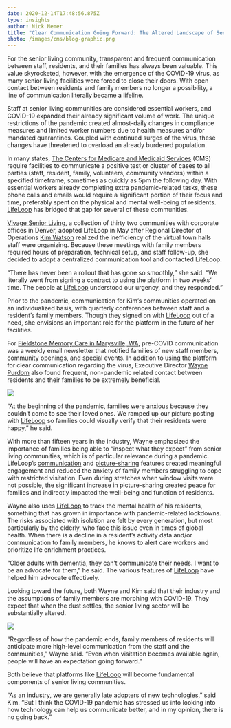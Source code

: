 ```yaml
---
date: 2020-12-14T17:48:56.875Z
type: insights
author: Nick Nemer
title: "Clear Communication Going Forward: The Altered Landscape of Senior Living"
photo: /images/cms/blog-graphic.png
---
```

For the senior living community, transparent and frequent communication between staff, residents, and their families has always been valuable. This value skyrocketed, however, with the emergence of the COVID-19 virus, as many senior living facilities were forced to close their doors. With open contact between residents and family members no longer a possibility, a line of communication literally became a lifeline.

Staff at senior living communities are considered essential workers, and COVID-19 expanded their already significant volume of work. The unique restrictions of the pandemic created almost-daily changes in compliance measures and limited worker numbers due to health measures and/or mandated quarantines. Coupled with continued surges of the virus, these changes have threatened to overload an already burdened population.

In many states, [The Centers for Medicare and Medicaid Services](https://www.cms.gov/) (CMS) require facilities to communicate a positive test or cluster of cases to all parties (staff, resident, family, volunteers, community vendors) within a specified timeframe, sometimes as quickly as 5pm the following day. With essential workers already completing extra pandemic-related tasks, these phone calls and emails would require a significant portion of their focus and time, preferably spent on the physical and mental well-being of residents. [LifeLoop](https://ourlifeloop.com/) has bridged that gap for several of these communities.

[Vivage Senior Living](https://www.vivage.com/), a collection of thirty two communities with corporate offices in Denver, adopted LifeLoop in May after Regional Director of Operations [Kim Watson](https://www.vivage.com/content/About_Vivage/ort_team.asp) realized the inefficiency of the virtual town halls staff were organizing. Because these meetings with family members required hours of preparation, technical setup, and staff follow-up, she decided to adopt a centralized communication tool and contacted LifeLoop.

“There has never been a rollout that has gone so smoothly,” she said. “We literally went from signing a contract to using the platform in two weeks’ time. The people at [LifeLoop](https://ourlifeloop.com/) understood our urgency, and they responded.”

Prior to the pandemic, communication for Kim’s communities operated on an individualized basis, with quarterly conferences between staff and a resident’s family members. Though they signed on with [LifeLoop](https://ourlifeloop.com/) out of a need, she envisions an important role for the platform in the future of her facilities.

For [Fieldstone Memory Care in Marysville, WA](https://www.fieldstonecommunities.com/memory-care-in-marysville-wa/), pre-COVID communication was a weekly email newsletter that notified families of new staff members, community openings, and special events. In addition to using the platform for clear communication regarding the virus, Executive Director [Wayne Purdom](https://www.fieldstonecommunities.com/blog/marysville-memory-care/welcome-wayne-purdom-executive-director-of-fieldstone-memory-care-marysville/) also found frequent, non-pandemic related contact between residents and their families to be extremely beneficial.

![](/images/cms/1.png)

“At the beginning of the pandemic, families were anxious because they couldn’t come to see their loved ones. We ramped up our picture posting with [LifeLoop](https://ourlifeloop.com/) so families could visually verify that their residents were happy,” he said.

With more than fifteen years in the industry, Wayne emphasized the importance of families being able to “inspect what they expect” from senior living communities, which is of particular relevance during a pandemic. LifeLoop’s [communication](https://ourlifeloop.com/features/communication) and [picture-sharing](https://ourlifeloop.com/features/photos) features created meaningful engagement and reduced the anxiety of family members struggling to cope with restricted visitation. Even during stretches when window visits were not possible, the significant increase in picture-sharing created peace for families and indirectly impacted the well-being and function of residents.

Wayne also uses [LifeLoop](https://ourlifeloop.com/) to track the mental health of his residents, something that has grown in importance with pandemic-related lockdowns. The risks associated with isolation are felt by every generation, but most particularly by the elderly, who face this issue even in times of global health. When there is a decline in a resident’s activity data and/or communication to family members, he knows to alert care workers and prioritize life enrichment practices.

“Older adults with dementia, they can’t communicate their needs. I want to be an advocate for them,” he said. The various features of [LifeLoop](https://ourlifeloop.com/) have helped him advocate effectively.

Looking toward the future, both Wayne and Kim said that their industry and the assumptions of family members are morphing with COVID-19. They expect that when the dust settles, the senior living sector will be substantially altered.

![](/images/cms/2.png)

“Regardless of how the pandemic ends, family members of residents will anticipate more high-level communication from the staff and the communities,” Wayne said. “Even when visitation becomes available again, people will have an expectation going forward.”

Both believe that platforms like [LifeLoop](https://ourlifeloop.com/) will become fundamental components of senior living communities.

“As an industry, we are generally late adopters of new technologies,” said Kim. “But I think the COVID-19 pandemic has stressed us into looking into how technology can help us communicate better, and in my opinion, there is no going back.”